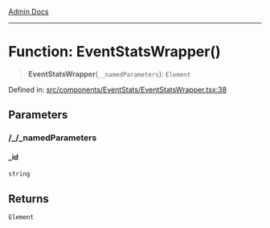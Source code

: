 [Admin Docs](/)

***

# Function: EventStatsWrapper()

> **EventStatsWrapper**(`__namedParameters`): `Element`

Defined in: [src/components/EventStats/EventStatsWrapper.tsx:38](https://github.com/PalisadoesFoundation/talawa-admin/blob/main/src/components/EventStats/EventStatsWrapper.tsx#L38)

## Parameters

### /_/_namedParameters

#### _id

`string`

## Returns

`Element`
